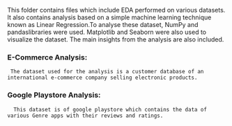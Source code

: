 This folder contains files which include EDA performed on various datasets. It also contains analysis based on a simple machine learning technique known as Linear Regression.To analyse these dataset, NumPy and pandaslibraries were used. Matplotlib and Seaborn were also used to visualize the dataset. The main insights from the analysis are also included.
### E-Commerce Analysis:
     The dataset used for the analysis is a customer database of an international e-commerce company selling electronic products. 
### Google Playstore Analysis:
      This dataset is of google playstore which contains the data of various Genre apps with their reviews and ratings. 

